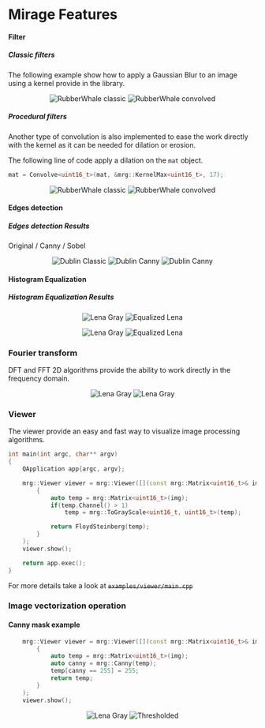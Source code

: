 # Mirage Features

#### __Filter__ 

##### Classic filters 

The following example show how to apply a Gaussian Blur to an image using 
a kernel provide in the library.

<p align="center">
	<img src="readmefiles/rubberwhale.png" alt="RubberWhale classic"/> <img src="readmefiles/rubberwhale-convolve.png" alt="RubberWhale convolved"/> 
</p>

##### Procedural filters 

Another type of convolution is also implemented to ease the work directly with the kernel 
as it can be needed for dilation or erosion.

The following line of code apply a dilation on the `mat` object.

```cpp
mat = Convolve<uint16_t>(mat, &mrg::KernelMax<uint16_t>, 17);
```

<p align="center">
	<img src="readmefiles/rubberwhale.png" alt="RubberWhale classic"/> <img src="readmefiles/rubberwhale-dilated.jpg" alt="RubberWhale convolved"/> 
</p>

#### __Edges detection__

##### Edges detection Results

Original / Canny / Sobel 

<p align="center">
	<img src="readmefiles/HouseDublin.jpg" alt="Dublin Classic"/> 
	<img src="readmefiles/HouseDublin-Canny.jpg" alt="Dublin Canny"/>
	<img src="readmefiles/HouseDublin-Sobel.jpg" alt="Dublin Canny"/>  
</p>

#### __Histogram Equalization__

##### Histogram Equalization Results 

<p align="center">
	<img src="readmefiles/lena-gray.jpg" alt="Lena Gray"/> <img src="readmefiles/lena-eq.jpg" alt="Equalized Lena"/>
</p>


<p align="center">
	<img src="samples/lena.png" alt="Lena Gray"/> <img src="readmefiles/lenaC-eq.png" alt="Equalized Lena"/>
</p>

### __Fourier transform__

DFT and FFT 2D algorithms provide the ability to work directly 
in the frequency domain.

<p align="center">
	<img src="readmefiles/lena-gray.jpg" alt="Lena Gray"/> <img src="readmefiles/lena-fft.jpg" alt="Lena Gray"/>
</p>

### __Viewer__

The viewer provide an easy and fast way to visualize image processing algorithms.
  
```cpp
int main(int argc, char** argv)
{
    QApplication app{argc, argv};

    mrg::Viewer viewer = mrg::Viewer([](const mrg::Matrix<uint16_t>& img) -> mrg::Matrix<uint16_t>
        {
            auto temp = mrg::Matrix<uint16_t>(img);
            if(temp.Channel() > 1)
                temp = mrg::ToGrayScale<uint16_t, uint16_t>(temp);

            return FloydSteinberg(temp);
        }
    );
    viewer.show();

    return app.exec();
}
```

For more details take a look at ~~`examples/viewer/main.cpp`~~

### __Image vectorization operation__

#### Canny mask example 

```cpp
    mrg::Viewer viewer = mrg::Viewer([](const mrg::Matrix<uint16_t>& img) -> mrg::Matrix<uint16_t>
        {
            auto temp = mrg::Matrix<uint16_t>(img);
            auto canny = mrg::Canny(temp);
            temp[canny == 255] = 255;
            return temp;
        }
    );
    viewer.show();
```

<p align="center">
	<img src="readmefiles/HouseDublin.jpg" alt="Lena Gray"/> <img src="readmefiles/viewer-canny.png" alt="Thresholded"/>
</p>
